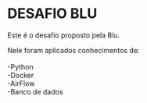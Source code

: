# DESAFIO BLU

Este é o desafio proposto pela Blu.

Nele foram aplicados conhecimentos de:<br><br>
-Python<br>
-Docker<br>
-AirFlow<br>
-Banco de dados<br><br>

